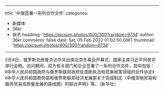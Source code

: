 
---
title: '中俄签署一系列合作文件'
categories: 
 - 新媒体
 - 36kr
 - 快讯
headimg: 'https://picsum.photos/400/300?random=9734'
author: 36kr
comments: false
date: Sat, 05 Feb 2022 01:02:50 GMT
thumbnail: 'https://picsum.photos/400/300?random=9734'
---

<div>   
2月4日，俄罗斯总统普京访华并出席北京冬奥会开幕式，国家主席习近平同普京举行会晤。访问期间，双方有关部门和企业签署了一系列合作文件，其中包括：《中华人民共和国政府与俄罗斯联邦政府反垄断执法和竞争政策领域的合作协定》《中华人民共和国商务部和俄罗斯联邦经济发展部关于完成制定〈中俄货物贸易和服务贸易高质量发展的路线图〉的联合声明》等。（新华社）  
</div>
            